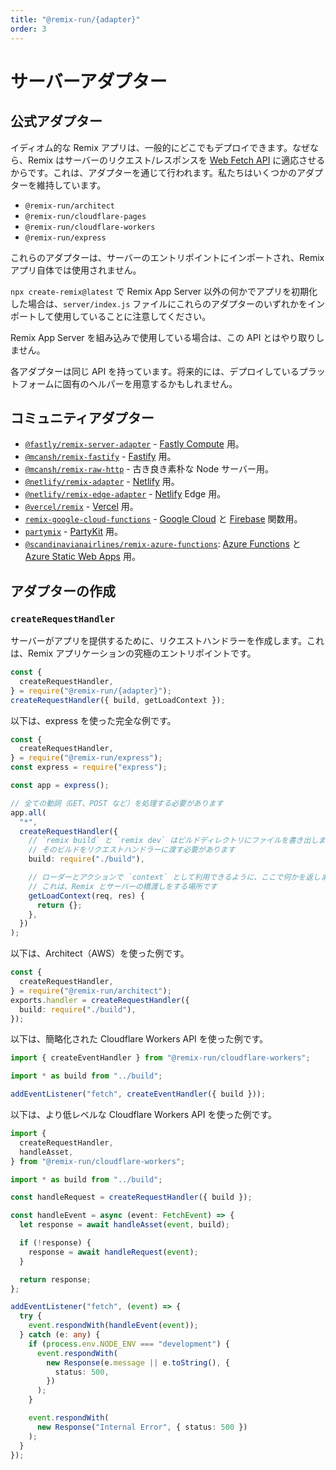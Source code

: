 ```yaml
---
title: "@remix-run/{adapter}"
order: 3
---
```


# サーバーアダプター

## 公式アダプター

イディオム的な Remix アプリは、一般的にどこでもデプロイできます。なぜなら、Remix はサーバーのリクエスト/レスポンスを [Web Fetch API][web-fetch-api] に適応させるからです。これは、アダプターを通じて行われます。私たちはいくつかのアダプターを維持しています。

- `@remix-run/architect`
- `@remix-run/cloudflare-pages`
- `@remix-run/cloudflare-workers`
- `@remix-run/express`

これらのアダプターは、サーバーのエントリポイントにインポートされ、Remix アプリ自体では使用されません。

`npx create-remix@latest` で Remix App Server 以外の何かでアプリを初期化した場合は、`server/index.js` ファイルにこれらのアダプターのいずれかをインポートして使用していることに注意してください。

<docs-info>Remix App Server を組み込みで使用している場合は、この API とはやり取りしません。</docs-info>

各アダプターは同じ API を持っています。将来的には、デプロイしているプラットフォームに固有のヘルパーを用意するかもしれません。

## コミュニティアダプター

- [`@fastly/remix-server-adapter`][fastly-remix-server-adapter] - [Fastly Compute][fastly-compute] 用。
- [`@mcansh/remix-fastify`][remix-fastify] - [Fastify][fastify] 用。
- [`@mcansh/remix-raw-http`][remix-raw-http] - 古き良き素朴な Node サーバー用。
- [`@netlify/remix-adapter`][netlify-remix-adapter] - [Netlify][netlify] 用。
- [`@netlify/remix-edge-adapter`][netlify-remix-edge-adapter] - [Netlify][netlify] Edge 用。
- [`@vercel/remix`][vercel-remix] - [Vercel][vercel] 用。
- [`remix-google-cloud-functions`][remix-google-cloud-functions] - [Google Cloud][google-cloud-functions] と [Firebase][firebase-functions] 関数用。
- [`partymix`][partymix] - [PartyKit][partykit] 用。
- [`@scandinavianairlines/remix-azure-functions`][remix-azure-functions]: [Azure Functions][azure-functions] と [Azure Static Web Apps][azure-static-web-apps] 用。

## アダプターの作成

### `createRequestHandler`

サーバーがアプリを提供するために、リクエストハンドラーを作成します。これは、Remix アプリケーションの究極のエントリポイントです。

```ts
const {
  createRequestHandler,
} = require("@remix-run/{adapter}");
createRequestHandler({ build, getLoadContext });
```

以下は、express を使った完全な例です。

```ts lines=[1-3,11-22]
const {
  createRequestHandler,
} = require("@remix-run/express");
const express = require("express");

const app = express();

// 全ての動詞（GET、POST など）を処理する必要があります
app.all(
  "*",
  createRequestHandler({
    // `remix build` と `remix dev` はビルドディレクトリにファイルを書き出します。
    // そのビルドをリクエストハンドラーに渡す必要があります
    build: require("./build"),

    // ローダーとアクションで `context` として利用できるように、ここで何かを返します。
    // これは、Remix とサーバーの橋渡しをする場所です
    getLoadContext(req, res) {
      return {};
    },
  })
);
```

以下は、Architect（AWS）を使った例です。

```ts
const {
  createRequestHandler,
} = require("@remix-run/architect");
exports.handler = createRequestHandler({
  build: require("./build"),
});
```

以下は、簡略化された Cloudflare Workers API を使った例です。

```ts
import { createEventHandler } from "@remix-run/cloudflare-workers";

import * as build from "../build";

addEventListener("fetch", createEventHandler({ build }));
```

以下は、より低レベルな Cloudflare Workers API を使った例です。

```ts
import {
  createRequestHandler,
  handleAsset,
} from "@remix-run/cloudflare-workers";

import * as build from "../build";

const handleRequest = createRequestHandler({ build });

const handleEvent = async (event: FetchEvent) => {
  let response = await handleAsset(event, build);

  if (!response) {
    response = await handleRequest(event);
  }

  return response;
};

addEventListener("fetch", (event) => {
  try {
    event.respondWith(handleEvent(event));
  } catch (e: any) {
    if (process.env.NODE_ENV === "development") {
      event.respondWith(
        new Response(e.message || e.toString(), {
          status: 500,
        })
      );
    }

    event.respondWith(
      new Response("Internal Error", { status: 500 })
    );
  }
});
```

[web-fetch-api]: https://developer.mozilla.org/en-US/docs/Web/API/Fetch_API
[fastly-remix-server-adapter]: https://github.com/fastly/remix-compute-js/tree/main/packages/remix-server-adapter
[fastly-compute]: https://developer.fastly.com/learning/compute/
[remix-google-cloud-functions]: https://github.com/penx/remix-google-cloud-functions
[google-cloud-functions]: https://cloud.google.com/functions
[firebase-functions]: https://firebase.google.com/docs/functions
[remix-fastify]: https://github.com/mcansh/remix-fastify
[fastify]: https://www.fastify.io
[remix-raw-http]: https://github.com/mcansh/remix-node-http-server
[netlify-remix-adapter]: https://github.com/netlify/remix-compute/tree/main/packages/remix-adapter
[netlify-remix-edge-adapter]: https://github.com/netlify/remix-compute/tree/main/packages/remix-edge-adapter
[netlify]: https://netlify.com
[vercel-remix]: https://github.com/vercel/remix/blob/main/packages/vercel-remix
[vercel]: https://vercel.com
[partykit]: https://partykit.io
[partymix]: https://github.com/partykit/partykit/tree/main/packages/partymix
[remix-azure-functions]: https://github.com/scandinavianairlines/remix-azure-functions
[azure-functions]: https://azure.microsoft.com/en-us/products/functions/
[azure-static-web-apps]: https://azure.microsoft.com/en-us/products/app-service/static

